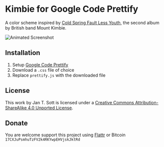 # Kimbie for Google Code Prettify

A color scheme inspired by [Cold Spring Fault Less Youth](http://www.discogs.com/Mount-Kimbie-Cold-Spring-Fault-Less-Youth/master/561611), the second album by British band Mount Kimbie.

![Animated Screenshot](https://raw.github.com/idleberg/Kimbie-Google-Code-Prettify/master/images/screenshot.gif)

## Installation

1. Setup [Google Code Prettify](http://google-code-prettify.googlecode.com/svn/trunk/README.html)
2. Download a `.css` file of choice
3. Replace `prettify.js` with the downloaded file

## License

This work by Jan T. Sott is licensed under a [Creative Commons Attribution-ShareAlike 4.0 Unported License](http://creativecommons.org/licenses/by-sa/4.0/deed.en_US).

## Donate

You are welcome support this project using [Flattr](https://flattr.com/submit/auto?user_id=idleberg&url=https://github.com/idleberg/Kimbie-Google-Code-Prettify) or Bitcoin `17CXJuPsmhuTzFV2k4RKYwpEHVjskJktRd`